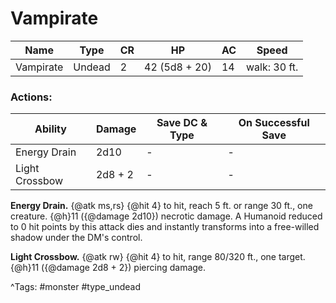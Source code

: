 # Vampirate

| Name | Type | CR | HP | AC | Speed |
|------|------|----|----|----|-------|
| Vampirate | Undead | 2 | 42 (5d8 + 20) | 14 | walk: 30 ft. |

### Actions:

| Ability | Damage | Save DC & Type | On Successful Save |
|---------|--------|----------------|--------------------|
| Energy Drain | 2d10 | - | - |
| Light Crossbow | 2d8 + 2 | - | - |


**Energy Drain.** {@atk ms,rs} {@hit 4} to hit, reach 5 ft. or range 30 ft., one creature. {@h}11 ({@damage 2d10}) necrotic damage. A Humanoid reduced to 0 hit points by this attack dies and instantly transforms into a free-willed shadow under the DM's control.

**Light Crossbow.** {@atk rw} {@hit 4} to hit, range 80/320 ft., one target. {@h}11 ({@damage 2d8 + 2}) piercing damage.

^Tags: #monster #type_undead